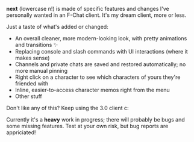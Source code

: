 **next** (lowercase n!) is made of specific features and changes I've personally wanted in an F-Chat client. It's my dream client, more or less.

Just a taste of what's added or changed:

- An overall cleaner, more modern-looking look, with pretty animations and transitions ✨
- Replacing console and slash commands with UI interactions (where it makes sense)
- Channels and private chats are saved and restored automatically; no more manual pinning
- Right click on a character to see which characters of yours they're friended with
- Inline, easier-to-access character memos right from the menu
- Other stuff

Don't like any of this? Keep using the 3.0 client c:

Currently it's a **heavy** work in progress; there will probably be bugs and some missing features. Test at your own risk, but bug reports are appriciated!
